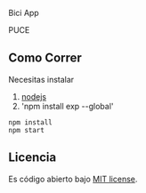 Bici App

PUCE

## Como Correr

Necesitas instalar
1. [nodejs](https://nodejs.org/es/)
2. 'npm install exp --global'

```
npm install
npm start
```
## Licencia

Es código abierto bajo [MIT license](https://opensource.org/licenses/MIT).

